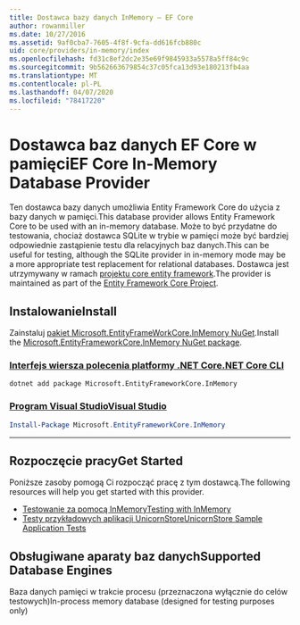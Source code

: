 ```yaml
---
title: Dostawca bazy danych InMemory — EF Core
author: rowanmiller
ms.date: 10/27/2016
ms.assetid: 9af0cba7-7605-4f8f-9cfa-dd616fcb880c
uid: core/providers/in-memory/index
ms.openlocfilehash: fd31c8ef2dc2e35e69f9845933a5578a5ff84c9c
ms.sourcegitcommit: 9b562663679854c37c05fca13d93e180213fb4aa
ms.translationtype: MT
ms.contentlocale: pl-PL
ms.lasthandoff: 04/07/2020
ms.locfileid: "78417220"
---
```

# <a name="ef-core-in-memory-database-provider"></a><span data-ttu-id="6033f-102">Dostawca baz danych EF Core w pamięci</span><span class="sxs-lookup"><span data-stu-id="6033f-102">EF Core In-Memory Database Provider</span></span>

<span data-ttu-id="6033f-103">Ten dostawca bazy danych umożliwia Entity Framework Core do użycia z bazy danych w pamięci.</span><span class="sxs-lookup"><span data-stu-id="6033f-103">This database provider allows Entity Framework Core to be used with an in-memory database.</span></span> <span data-ttu-id="6033f-104">Może to być przydatne do testowania, chociaż dostawca SQLite w trybie w pamięci może być bardziej odpowiednie zastąpienie testu dla relacyjnych baz danych.</span><span class="sxs-lookup"><span data-stu-id="6033f-104">This can be useful for testing, although the SQLite provider in in-memory mode may be a more appropriate test replacement for relational databases.</span></span> <span data-ttu-id="6033f-105">Dostawca jest utrzymywany w ramach [projektu core entity framework](https://github.com/aspnet/EntityFrameworkCore).</span><span class="sxs-lookup"><span data-stu-id="6033f-105">The provider is maintained as part of the [Entity Framework Core Project](https://github.com/aspnet/EntityFrameworkCore).</span></span>

## <a name="install"></a><span data-ttu-id="6033f-106">Instalowanie</span><span class="sxs-lookup"><span data-stu-id="6033f-106">Install</span></span>

<span data-ttu-id="6033f-107">Zainstaluj [pakiet Microsoft.EntityFrameWorkCore.InMemory NuGet](https://www.nuget.org/packages/Microsoft.EntityFrameworkCore.InMemory/).</span><span class="sxs-lookup"><span data-stu-id="6033f-107">Install the [Microsoft.EntityFrameworkCore.InMemory NuGet package](https://www.nuget.org/packages/Microsoft.EntityFrameworkCore.InMemory/).</span></span>

### <a name="net-core-cli"></a>[<span data-ttu-id="6033f-108">Interfejs wiersza polecenia platformy .NET Core</span><span class="sxs-lookup"><span data-stu-id="6033f-108">.NET Core CLI</span></span>](#tab/dotnet-core-cli)

```dotnetcli
dotnet add package Microsoft.EntityFrameworkCore.InMemory
```

### <a name="visual-studio"></a>[<span data-ttu-id="6033f-109">Program Visual Studio</span><span class="sxs-lookup"><span data-stu-id="6033f-109">Visual Studio</span></span>](#tab/vs)

``` powershell
Install-Package Microsoft.EntityFrameworkCore.InMemory
```

***

## <a name="get-started"></a><span data-ttu-id="6033f-110">Rozpoczęcie pracy</span><span class="sxs-lookup"><span data-stu-id="6033f-110">Get Started</span></span>

<span data-ttu-id="6033f-111">Poniższe zasoby pomogą Ci rozpocząć pracę z tym dostawcą.</span><span class="sxs-lookup"><span data-stu-id="6033f-111">The following resources will help you get started with this provider.</span></span>

* [<span data-ttu-id="6033f-112">Testowanie za pomocą InMemory</span><span class="sxs-lookup"><span data-stu-id="6033f-112">Testing with InMemory</span></span>](../../miscellaneous/testing/in-memory.md)
* [<span data-ttu-id="6033f-113">Testy przykładowych aplikacji UnicornStore</span><span class="sxs-lookup"><span data-stu-id="6033f-113">UnicornStore Sample Application Tests</span></span>](https://github.com/rowanmiller/UnicornStore/blob/master/UnicornStore/src/UnicornStore.Tests/Controllers/ShippingControllerTests.cs)

## <a name="supported-database-engines"></a><span data-ttu-id="6033f-114">Obsługiwane aparaty baz danych</span><span class="sxs-lookup"><span data-stu-id="6033f-114">Supported Database Engines</span></span>

<span data-ttu-id="6033f-115">Baza danych pamięci w trakcie procesu (przeznaczona wyłącznie do celów testowych)</span><span class="sxs-lookup"><span data-stu-id="6033f-115">In-process memory database (designed for testing purposes only)</span></span>
